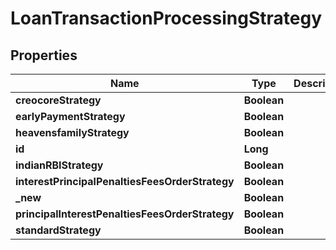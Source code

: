 

# LoanTransactionProcessingStrategy


## Properties

| Name | Type | Description | Notes |
|------------ | ------------- | ------------- | -------------|
|**creocoreStrategy** | **Boolean** |  |  [optional] |
|**earlyPaymentStrategy** | **Boolean** |  |  [optional] |
|**heavensfamilyStrategy** | **Boolean** |  |  [optional] |
|**id** | **Long** |  |  [optional] |
|**indianRBIStrategy** | **Boolean** |  |  [optional] |
|**interestPrincipalPenaltiesFeesOrderStrategy** | **Boolean** |  |  [optional] |
|**_new** | **Boolean** |  |  [optional] |
|**principalInterestPenaltiesFeesOrderStrategy** | **Boolean** |  |  [optional] |
|**standardStrategy** | **Boolean** |  |  [optional] |




